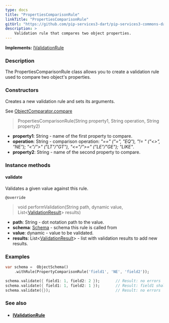 ```yaml
---
type: docs
title: "PropertiesComparisonRule"
linkTitle: "PropertiesComparisonRule"
gitUrl: "https://github.com/pip-services3-dart/pip-services3-commons-dart"
description: >
    Validation rule that compares two object properties.
---
```


**Implements:** [IValidationRule](../ivalidation_rule)

### Description

The PropertiesComparisonRule class allows you to create a validation rule used to compare two object's properties.

### Constructors
Creates a new validation rule and sets its arguments.

See [ObjectComparator.compare](../object_comparator/#compare)

> PropertiesComparisonRule(String property1, String operation, String property2)

- **property1**: String - name of the first property to compare.
- **operation**: String - comparison operation: *"==" ("=", "EQ"), "!= " ("<>", "NE"); "<"/">" ("LT"/"GT"), "<="/">=" ("LE"/"GE"); "LIKE"*.
- **property2**: String - name of the second property to compare.

### Instance methods

#### validate
Validates a given value against this rule.

`@override`
> void performValidation(String path, dynamic value, List<[ValidationResult](../validation_result)> results)

- **path**: String - dot notation path to the value.
- **schema**: [Schema](../schema) - schema this rule is called from
- **value**: dynamic - value to be validated.
- **results**: List<[ValidationResult](../validation_result)> - list with validation results to add new results.

### Examples

```dart
var schema =  ObjectSchema()
    .withRule(PropertyComparisonRule('field1', 'NE', 'field2'));

schema.validate({ field1: 1, field2: 2 });       // Result: no errors
schema.validate({ field1: 1, field2: 1 });       // Result: field1 shall not be equal to field2
schema.validate({});                             // Result: no errors

```

### See also
- #### [IValidationRule](../ivalidation_rule)
